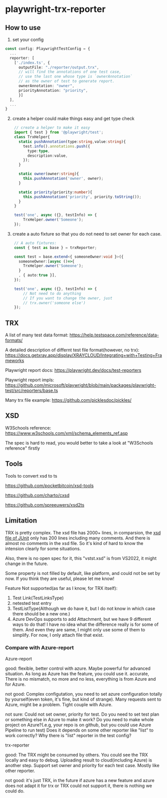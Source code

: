 # playwright-trx-reporter

## How to use
1. set your config
``` ts
const config: PlaywrightTestConfig = {
  ...
  reporter: [
    ['./index.ts', { 
      outputFile: "./reporter/output.trx",
      // will find the annotations of one test case,
      // use the last one whose type is `ownerAnnotation`
      // as the owner of test to generate report.
      ownerAnnotation: "owner",
      priorityAnnotation: "priority",
      }]
  ],
  ...
}
```
2. create a helper could make things easy and get type check
``` ts
    // create a helper to make it easy
    import { test } from '@playwright/test';
    class TrxHelper{
      static pushAnnotation(type:string,value:string){
        test.info().annotations.push({
          type:type,
          description:value,
        });
      }

      static owner(owner:string){
        this.pushAnnotation('owner', owner);
      }

      static priority(priority:number){
        this.pushAnnotation('priority', priority.toString());
      }
    }

    test('one', async ({}, testInfo) => {
        TrxHelper.owner('Someone');
    });
```
3. create a auto fixture so that you do not need to set owner for each case.
``` ts
    // A auto fixtures:
    const { test as base } = trxReporter;

    const test = base.extend<{ someoneOwner:void }>({
      someoneOwner:[async ()=>{
        TrxHelper.owner('Someone');
      }
      , { auto:true }],
    });

    test('one', async ({}, testInfo) => {
        // Not need to do anything
        // If you want to change the owner, just 
        // trx.owner('someone else')
    });
```

## TRX
A list of many test data format: https://help.testspace.com/reference/data-formats/

A detailed description of differnt test file format(however, no trx): https://docs.getxray.app/display/XRAYCLOUD/Integrating+with+Testing+Frameworks

Playwright report docs: https://playwright.dev/docs/test-reporters

Playwright report impls: https://github.com/microsoft/playwright/blob/main/packages/playwright-test/src/reporters/base.ts

Many trx file example: https://github.com/picklesdoc/pickles/

## XSD
W3Schools reference: https://www.w3schools.com/xml/schema_elements_ref.asp

The spec is hard to read, you would better to take a look at "W3Schools reference" firstly

## Tools
Tools to convert xsd to ts

https://github.com/pocketbitcoin/xsd-tools

https://github.com/charto/cxsd

https://github.com/spreeuwers/xsd2ts

## Limitation
TRX is pretty complex. The xsd file has 2000+ lines, in comparsion, the [xsd file of JUnit](https://github.com/windyroad/JUnit-Schema/blob/master/JUnit.xsd) only has 200 lines including many comments. And there is almost no comments in the xsd file. So it's kind of hard to know the intension clearly for some situations.

Also, there is no open spec for it, this "vstst.xsd" is from VS2022, it might change in the future.

Some property is not filled by default, like platform, and could not be set by now. If you think they are useful, please let me know!

Feature Not supported(as far as I know, for TRX itself):
1. Test Link(TestLinksType)
2. netested test entry
3. TestListType(Although we do have it, but I do not know in which case there should be a new one.)
4. Azure DevOps supports to add Attachment, but we have 9 different ways to do that! I have no idea what the difference really is for some of them. And even they are same, I might only use some of them to simplify. For now, I only attach file that exist.



### Compare with Azure-report

Azure-report 

good:
flexible, better control with azure. Maybe powerful for advanced situation. As long as Azure has the feature, you could use it.
accurate, There is no mismatch, no more and no less, everything is from Azure and for Azure.

not good:
Complex configutation, you need to set azure configuration totally by yourself(even token, it's fine, but kind of strange).
Many requests sent to Azure, might be a problem.
Tight couple with Azure.

not sure:
Could not set owner, priority for test.
Do you need to set test plan or something else in Azure to make it work?
Do you need to make whole project on Azure?(.e.g, your repo is on github, but you could use Azure Pipeline to run test)
Does it depends on some other reporter like "list" to work correctly? Why there is "list" reporter in the test config?

trx-reporter

good:
The TRX might be consumed by others.
You could see the TRX locally and easy to debug. Uploading result to cloud(including Azure) is another step.
Support set owner and priority for each test case.
Mostly like other reporter.

not good: 
it's just TRX, in the future if azure has a new feature and azure does not adapt it for trx or TRX could not support it, there is nothing we could do.
